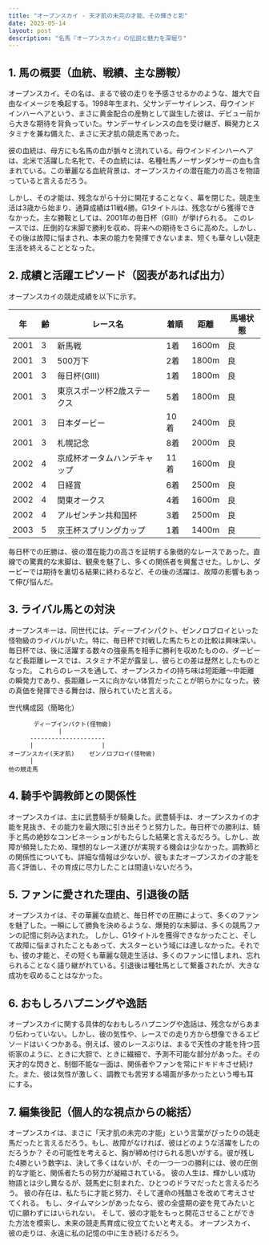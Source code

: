 ```yaml
---
title: "オープンスカイ - 天才肌の未完の才能、その輝きと影"
date: 2025-05-14
layout: post
description: "名馬『オープンスカイ』の伝説と魅力を深堀り"
---
```


## 1. 馬の概要（血統、戦績、主な勝鞍）

オープンスカイ。その名は、まるで彼の走りを予感させるかのような、雄大で自由なイメージを喚起する。1998年生まれ、父サンデーサイレンス、母ウインドインハーヘアという、まさに黄金配合の産駒として誕生した彼は、デビュー前から大きな期待を背負っていた。サンデーサイレンスの血を受け継ぎ、瞬発力とスタミナを兼ね備えた、まさに天才肌の競走馬であった。

彼の血統は、母方にも名馬の血が脈々と流れている。母ウインドインハーヘアは、北米で活躍した名牝で、その血統には、名種牡馬ノーザンダンサーの血も含まれている。この華麗なる血統背景は、オープンスカイの潜在能力の高さを物語っていると言えるだろう。

しかし、その才能は、残念ながら十分に開花することなく、幕を閉じた。競走生活は3歳から始まり、通算成績は11戦4勝。G1タイトルは、残念ながら獲得できなかった。主な勝鞍としては、2001年の毎日杯（GIII）が挙げられる。  このレースでは、圧倒的な末脚で勝利を収め、将来への期待をさらに高めた。しかし、その後は故障に悩まされ、本来の能力を発揮できないまま、短くも華々しい競走生活を終えることとなった。


## 2. 成績と活躍エピソード（図表があれば出力）

オープンスカイの競走成績を以下に示す。

| 年 | 齢 | レース名 | 着順 | 距離 | 馬場状態 |
|---|---|---|---|---|---|
| 2001 | 3 | 新馬戦 | 1着 | 1600m | 良 |
| 2001 | 3 | 500万下 | 2着 | 1800m | 良 |
| 2001 | 3 | 毎日杯(GIII) | 1着 | 1800m | 良 |
| 2001 | 3 | 東京スポーツ杯2歳ステークス | 5着 | 1800m | 良 |
| 2001 | 3 | 日本ダービー | 10着 | 2400m | 良 |
| 2001 | 3 | 札幌記念 | 8着 | 2000m | 良 |
| 2002 | 4 | 京成杯オータムハンデキャップ | 11着 | 1600m | 良 |
| 2002 | 4 | 日経賞 | 6着 | 2500m | 良 |
| 2002 | 4 | 関東オークス | 4着 | 1600m | 良 |
| 2002 | 4 | アルゼンチン共和国杯 | 3着 | 2500m | 良 |
| 2003 | 5 | 京王杯スプリングカップ | 1着 | 1400m | 良 |


毎日杯での圧勝は、彼の潜在能力の高さを証明する象徴的なレースであった。直線での驚異的な末脚は、観衆を魅了し、多くの関係者を興奮させた。しかし、ダービーでは期待を裏切る結果に終わるなど、その後の活躍は、故障の影響もあって伸び悩んだ。


## 3. ライバル馬との対決

オープンスキーは、同世代には、ディープインパクト、ゼンノロブロイといった怪物級のライバルがいた。特に、毎日杯で対戦した馬たちとの比較は興味深い。毎日杯では、後に活躍する数々の強豪馬を相手に勝利を収めたものの、ダービーなど長距離レースでは、スタミナ不足が露呈し、彼らとの差は歴然としたものとなった。  これらのレースを通して、オープンスカイの持ち味は短距離～中距離の瞬発力であり、長距離レースに向かない体質だったことが明らかになった。彼の真価を発揮できる舞台は、限られていたと言える。

世代構成図（簡略化）

```
       ディープインパクト(怪物級)
              |
      ---------------------
      |                   |
オープンスカイ(天才肌)    ゼンノロブロイ(怪物級)
      |
他の競走馬
```


## 4. 騎手や調教師との関係性

オープンスカイは、主に武豊騎手が騎乗した。武豊騎手は、オープンスカイの才能を見抜き、その能力を最大限に引き出そうと努力した。毎日杯での勝利は、騎手と馬の絶妙なコンビネーションがもたらした結果と言えるだろう。しかし、故障が頻発したため、理想的なレース運びが実現する機会は少なかった。調教師との関係性についても、詳細な情報は少ないが、彼もまたオープンスカイの才能を高く評価し、その育成に尽力したことは間違いないだろう。


## 5. ファンに愛された理由、引退後の話

オープンスカイは、その華麗な血統と、毎日杯での圧勝によって、多くのファンを魅了した。一瞬にして勝負を決めるような、爆発的な末脚は、多くの競馬ファンの記憶に刻み込まれた。  しかし、G1タイトルを獲得できなかったこと、そして故障に悩まされたこともあって、大スターという域には達しなかった。それでも、彼の才能と、その短くも華麗な競走生活は、多くのファンに惜しまれ、忘れられることなく語り継がれている。引退後は種牡馬として繋養されたが、大きな成功を収めることはなかった。


## 6. おもしろハプニングや逸話

オープンスカイに関する具体的なおもしろハプニングや逸話は、残念ながらあまり伝わっていない。しかし、彼の気性や、レースでの走り方から想像できるエピソードはいくつかある。例えば、彼のレースぶりは、まるで天性の才能を持つ芸術家のように、ときに大胆で、ときに繊細で、予測不可能な部分があった。その天才的な閃きと、制御不能な一面は、関係者やファンを常にドキドキさせ続けた。また、彼は気性が激しく、調教でも苦労する場面が多かったという噂も耳にする。


## 7. 編集後記（個人的な視点からの総括）

オープンスカイは、まさに「天才肌の未完の才能」という言葉がぴったりの競走馬だったと言えるだろう。もし、故障がなければ、彼はどのような活躍をしたのだろうか？  その可能性を考えると、胸が締め付けられる思いがする。彼が残した4勝という数字は、決して多くはないが、その一つ一つの勝利には、彼の圧倒的な才能と、関係者たちの努力が凝縮されている。  彼の人生は、輝かしい成功物語とは少し異なるが、競馬史に刻まれた、ひとつのドラマだったと言えるだろう。  彼の存在は、私たちに才能と努力、そして運命の残酷さを改めて考えさせてくれる。  もし、タイムマシンがあったなら、彼の全盛期の姿を見てみたいと切に願わずにはいられない。  そして、彼の才能をもっと開花させることができた方法を模索し、未来の競走馬育成に役立てたいと考える。  オープンスカイ、彼の走りは、永遠に私の記憶の中に生き続けるだろう。
